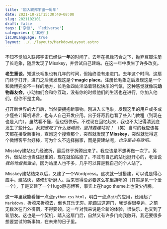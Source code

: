 ```yaml
---
title: '加入联邦宇宙一周年'
date: 2021-10-21T15:30:40+08:00
slug: 2021102101
draft: false
tags: ['杂谈', 'Fediverse']
categories: ['其他']
isCJKLanguage: true
layout: ../../layouts/MarkdownLayout.astro
---
```


不知不觉加入联邦宇宙已经快**一年**的时间了。去年在机缘巧合之下，抛弃豆瓣注册了长毛象，随后发现了Misskey，并尝试自己建站。在这一年中发生了许多改变。

**老生重谈**，知道长毛象也有几年的时间，但始终没有走进门。去年这个时间，这扇门终于打开，进门之后我发现这是个**magic place**。注册长毛象之后发现这是一个和微博完全不一样的地方，长毛象四处洋溢着轻松快乐的气氛，这种感觉就像玩**动物森友会**，小动物们会和你互动，没有你的时候他们的生活也在进行，你加入他们，但你不是主角。

打开新世界的大门后，当然要拥抱新事物。刚进入长毛象，发现这里的用户或多或少懂些计算机语言，也有人自己开发应用。出于好奇我也看了些入门教程（到现在也是入门），虽然看不懂，但也很快乐。不过现在回忆起来，我也不太记得清到底发生了些什么。*我到底吃了什么迷魂药，坚持要建站呢！* （笑）当时的我应该每天都在接受新事物，查询这个搜索那个，突然就发现了**Misskey**，突然就觉得这个微博客平台好棒，可为什么不选择搬家，而是要建站呢，*也许是占有欲吧。*

Misskey建站也几经波折，最后终于折腾出来了。我应该是不想再做一次了。另外，做站长也责任挺重的，现在就怕站崩了。不过有自己的站也挺开心的，老话说*我的地盘我做主*，因为站里人也不多，几乎可以算是我自己的个人站了。

Misskey建站结束以后，又建了一个Wordpress。这次就一键搭建，可以说是得心应手。建站快，装修却折磨人。后来觉得没必要这么花里胡哨的（其实是见一个爱一个），于是又建了一个Hugo静态博客，事实上在hugo theme上也没少折腾。

这一年里我能看懂一点点`python` `css` `html`，明白一点点`git`的应用，还用起了`Markdown`，折腾来折腾去，倒也其乐无穷。能踏进这道门，我觉得很幸运，之前无数次在门外徘徊，不得要领。这一年对我来说是全新的体验，很快乐，也交到了新朋友。这也是一个契机，踏入这扇门后，自然又有许多门向我敞开，我还要很多想要尝试的新事物，在未来的日子里。

